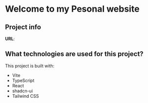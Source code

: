 # Welcome to my Pesonal website

## Project info

**URL**: 

## What technologies are used for this project?

This project is built with:

- Vite
- TypeScript
- React
- shadcn-ui
- Tailwind CSS

